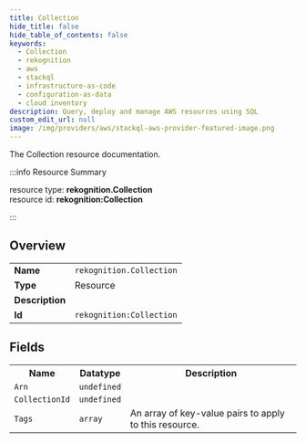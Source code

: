 ```yaml
---
title: Collection
hide_title: false
hide_table_of_contents: false
keywords:
  - Collection
  - rekognition
  - aws
  - stackql
  - infrastructure-as-code
  - configuration-as-data
  - cloud inventory
description: Query, deploy and manage AWS resources using SQL
custom_edit_url: null
image: /img/providers/aws/stackql-aws-provider-featured-image.png
---
```

The Collection resource documentation.

:::info Resource Summary

<div class="row">
<div class="providerDocColumn">
<span>resource type:&nbsp;<b>rekognition.Collection</b></span><br />
<span>resource id:&nbsp;<b>rekognition:Collection</b></span><br />
</div>
</div>

:::

## Overview
<table><tbody>
<tr><td><b>Name</b></td><td><code>rekognition.Collection</code></td></tr>
<tr><td><b>Type</b></td><td>Resource</td></tr>
<tr><td><b>Description</b></td><td></td></tr>
<tr><td><b>Id</b></td><td><code>rekognition:Collection</code></td></tr>
</tbody></table>

## Fields
<table><tbody>
<tr><th>Name</th><th>Datatype</th><th>Description</th></tr>
<tr><td><code>Arn</code></td><td><code>undefined</code></td><td></td></tr><tr><td><code>CollectionId</code></td><td><code>undefined</code></td><td></td></tr><tr><td><code>Tags</code></td><td><code>array</code></td><td>An array of key-value pairs to apply to this resource.</td></tr>
</tbody></table>